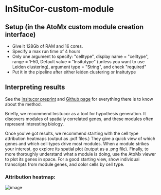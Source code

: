 # InSituCor-custom-module


## Setup (in the AtoMx custom module creation interface)

- Give it 128Gb of RAM and 16 cores. 
- Specify a max run time of 4 hours
- Only one argument to specify: "celltype", display name = "celltype", range = 1-50, Default value = "Insitutype" (unless you want to use Leiden clustering), argument type = "String", and check "required"
- Put it in the pipeline after either leiden clustering or Insitutype

## Interpreting results

See the [Insitucor preprint](https://www.biorxiv.org/content/10.1101/2023.09.19.558514v1) 
and [Github page](https://github.com/Nanostring-Biostats/InSituCor)
for everything there is to know about the method. 

Briefly, we recommend Insitucor as a tool for hypothesis generation. 
It discovers modules of spatially correlated genes, and these modules 
often represent interesting biology.  

Once you've got results, we recommend starting with the cell type attribution heatmaps (output as .pdf files.)
They give a quick view of which genes and which cell types drive most modules. 
When a module strikes your interest, go explore its spatial plot (output as a .png file). 
Finally, to more thoroughly understand what a module is doing, use the AtoMx viewer to plot 
 its genes in space. For a good starting view, show individual transcripts from module genes, and color cells by cell type. 

 ### Attribution heatmap:
![image](https://github.com/user-attachments/assets/0fa10221-7bc6-4eca-98bb-72423a7aa203)
